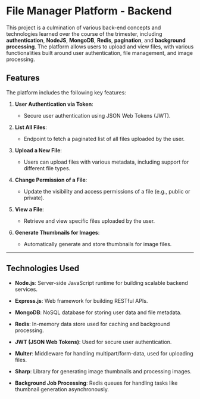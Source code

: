 # File Manager Platform - Backend



This project is a culmination of various back-end concepts and technologies learned over the course of the trimester, including **authentication**, **NodeJS**, **MongoDB**, **Redis**, **pagination**, and **background processing**. The platform allows users to upload and view files, with various functionalities built around user authentication, file management, and image processing.



## Features



The platform includes the following key features:



1. **User Authentication via Token**: 

   - Secure user authentication using JSON Web Tokens (JWT).

   

2. **List All Files**: 

   - Endpoint to fetch a paginated list of all files uploaded by the user.

   

3. **Upload a New File**: 

   - Users can upload files with various metadata, including support for different file types.

   

4. **Change Permission of a File**: 

   - Update the visibility and access permissions of a file (e.g., public or private).



5. **View a File**: 

   - Retrieve and view specific files uploaded by the user.



6. **Generate Thumbnails for Images**: 

   - Automatically generate and store thumbnails for image files.



---



## Technologies Used



- **Node.js**: Server-side JavaScript runtime for building scalable backend services.

- **Express.js**: Web framework for building RESTful APIs.

- **MongoDB**: NoSQL database for storing user data and file metadata.

- **Redis**: In-memory data store used for caching and background processing.

- **JWT (JSON Web Tokens)**: Used for secure user authentication.

- **Multer**: Middleware for handling multipart/form-data, used for uploading files.

- **Sharp**: Library for generating image thumbnails and processing images.

- **Background Job Processing**: Redis queues for handling tasks like thumbnail generation asynchronously.
